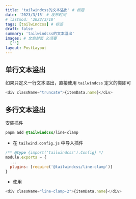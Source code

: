 ```yaml
---
title: 'tailwindcss的文本溢出' # 标题
date: '2023/3/15' # 发布时间
# lastmod: '2022/3/10'
tags: [tailwindcss] # 标签
draft: false
summary: 'tailwindcss的文本溢出'
images: # 文章封面 必须要
  ['']
layout: PostLayout
---
```


## 单行文本溢出

如果只定义一行文本溢出，直接使用 `tailwindcss` 定义的类即可

```ts
<div className="truncate">{itemData.name}</div>
```

## 多行文本溢出

安装插件

```css
pnpm add @tailwindcss/line-clamp
```

- 在 `tailwind.config.js` 中导入插件

```js
/** @type {import('tailwindcss').Config} */
module.exports = {
  ...
  plugins: [require('@tailwindcss/line-clamp')]
}
```

- 使用

```ts
<div className="line-clamp-2">{itemData.name}</div>
```
